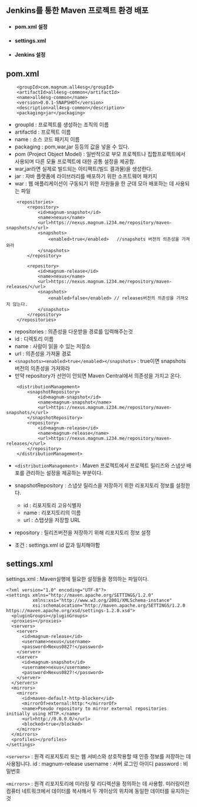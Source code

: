 ## Jenkins를 통한 Maven 프로젝트 환경 배포
- #### pom.xml 설정
- #### settings.xml
- #### Jenkins 설정


## pom.xml
```
    <groupId>com.magnum.all4esg</groupId>
	<artifactId>all4esg-common</artifactId>
	<name>all4esg-common</name>
	<version>0.0.1-SNAPSHOT</version>
	<description>all4esg-common</description>
	<packaging>jar</packaging>

```
- groupId : 프로젝트를 생성하는 조직의 이름
- artifactId : 프로젝트 이름
- name : 소스 코드 패키지 이름
- packaging : pom,war,jar 등등의 값을 넣을 수 있다.
- pom (Project Object Model) : 일반적으로 부모 프로젝트나 집합프로젝트에서 사용되며 다른 모듈 프로젝트에 대한 공통 설정을 제공함.
- war,jar라면 실제로 빌드되는 아티팩트(빌드 결과물)을 생성한다.
- jar : 자바 플랫폼에 라이브러리를 배포하기 위한 소프트웨어 패키지
- war : 웹 애플리케이션이 구동되기 위한 자원들을 한 군데 모아 배포하는 데 사용되는 파일


```
    <repositories>
		<repository>
			<id>magnum-snapshot</id>
			<name>nexus</name>
			<url>https://nexus.magnum.i234.me/repository/maven-snapshots/</url>
			<snapshots>
				<enabled>true</enabled>   //snapshots 버전의 의존성을 가져와라
			</snapshots>
		</repository>

		<repository>
			<id>magnum-release</id>
			<name>nexus</name>
			<url>https://nexus.magnum.i234.me/repository/maven-releases/</url>
			<snapshots>
				<enabled>false</enabled> // releases버전의 의존성을 가져오지 않는다.
			</snapshots>
		</repository>
	</repositories>
```
- repositories : 의존성을 다운받을 경로를 입력해주는것
- id : 디렉토리 이름 
- name : 사람이 읽을 수 있는 저장소
- url : 의존성을 가져올 경로
- `<snapshots><enabled>true</enabled></snapshots>` : true이면 snapshots 버전의 의존성을 가져와라
- 만약 repository가 선언이 안되면 Maven Central에서 의존성을 가지고 온다.

```
    <distributionManagement>
		<snapshotRepository>
			<id>magnum-snapshot</id>
			<name>magnum-snapshot</name>
			<url>https://nexus.magnum.i234.me/repository/maven-snapshots/</url>
		</snapshotRepository>
		<repository>
			<id>magnum-release</id>
			<name>magnum-release</name>
			<url>https://nexus.magnum.i234.me/repository/maven-releases/</url>
		</repository>
	</distributionManagement>
```
- `<distributionManagement>` : Maven 프로젝트에서 프로젝트 릴리즈와 스냅샷 배포를 관리하는 설정을 제공하는 부분이다.

- snapshotRepository : 스냅샷 릴리스을 저장하기 위한 리포지토리 정보를 설정한다.
  - id : 리포지토리 고유식별자
  - name : 리포지토리의 이름 
  - url : 스탭샷을 저장할 URL
  
- repository : 릴리즈버전을 저장하기 위해 리포지토리 정보 설정
- 조건 : settings.xml id 값과 일치해야함


## settings.xml
settings.xml : Maven실행에 필요한 설정들을 정의하는 파일이다.

```
<?xml version="1.0" encoding="UTF-8"?>
<settings xmlns="http://maven.apache.org/SETTINGS/1.2.0"
          xmlns:xsi="http://www.w3.org/2001/XMLSchema-instance"
          xsi:schemaLocation="http://maven.apache.org/SETTINGS/1.2.0 https://maven.apache.org/xsd/settings-1.2.0.xsd">
  <pluginGroups></pluginGroups>
  <proxies></proxies>
  <servers>
    <server>
      <id>magnum-release</id>
      <username>nexus</username>
      <password>Nexus0827!</password>
    </server>
    <server>
      <id>magnum-snapshot</id>
      <username>nexus</username>
      <password>Nexus0827!</password>
    </server>
  </servers>
  <mirrors>
    <mirror>
      <id>maven-default-http-blocker</id>
      <mirrorOf>external:http:*</mirrorOf>
      <name>Pseudo repository to mirror external repositories initially using HTTP.</name>
      <url>http://0.0.0.0/</url>
      <blocked>true</blocked>
    </mirror>
  </mirrors>
  <profiles></profiles>
</settings>
```

`<servers>` : 원격 리포지토리 또는 웹 서비스와 상호작용할 때 인증 정보를 저장하는 데 사용됩니다.
id : magnum-release
username : 서버 로그인 아이디
password : 비밀번호

`<mirrors>` :  원격 리포지토리에 미러링 및 리디렉션을 정의하는 데 사용함. 
미러링이란 컴퓨터 네트워크에서 데이터를 복사해서 두 개이상의 위치에 동일한 데이터를 유지하는것 
